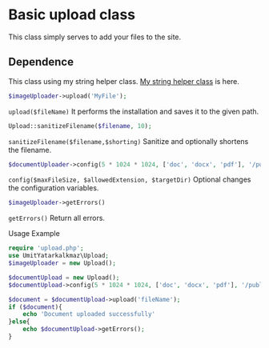 # Basic upload class
This class simply serves to add your files to the site.
## Dependence
This class using my string helper class. [My string helper class]('https://github.com/umityatarkalkmaz/phpStringHelper') is here.

```php
$imageUploader->upload('MyFile');
```
`upload($fileName)` It performs the installation and saves it to the given path.

```php
Upload::sanitizeFilename($filename, 10); 
```
`sanitizeFilename($filename,$shorting)` Sanitize and optionally shortens the filename.
```php
$documentUploader->config(5 * 1024 * 1024, ['doc', 'docx', 'pdf'], '/public/documents/'); 
```
`config($maxFileSize, $allowedExtension, $targetDir)` Optional changes the configuration variables.
```php
$imageUploader->getErrors()
```
`getErrors()` Return all errors.

Usage Example
```php
require 'upload.php';
use UmitYatarkalkmaz\Upload;
$imageUploader = new Upload();

$documentUpload = new Upload();
$documentUpload->config(5 * 1024 * 1024, ['doc', 'docx', 'pdf'], '/public/documents/');

$document = $documentUpload->upload('fileName');
if ($document){
    echo 'Document uploaded successfully'
}else{
    echo $documentUpload->getErrors();
}

```
